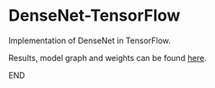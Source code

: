 # DenseNet-TensorFlow
Implementation of DenseNet in TensorFlow.

Results, model graph and weights can be found [here](https://wandb.ai/tnzl/dense-net-implementation/runs/d100k12BC?workspace=user-tnzl).

END 
